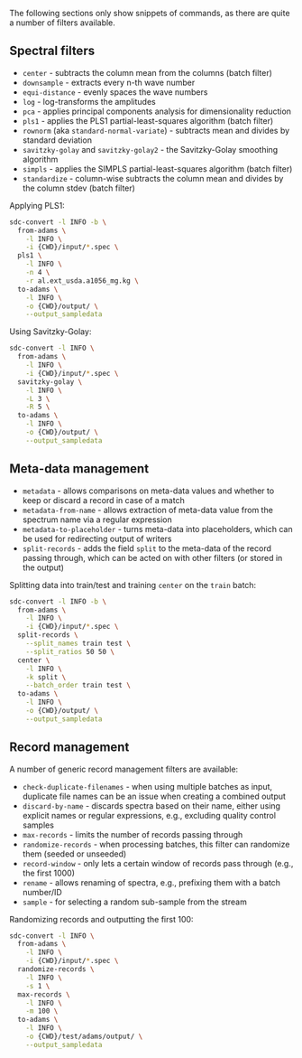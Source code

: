 The following sections only show snippets of commands, as there are quite a number of filters available.

## Spectral filters

* `center` - subtracts the column mean from the columns (batch filter)
* `downsample` - extracts every n-th wave number
* `equi-distance` - evenly spaces the wave numbers
* `log` - log-transforms the amplitudes
* `pca` - applies principal components analysis for dimensionality reduction
* `pls1` - applies the PLS1 partial-least-squares algorithm (batch filter)
* `rownorm` (aka `standard-normal-variate`) - subtracts mean and divides by standard deviation
* `savitzky-golay` and `savitzky-golay2` - the Savitzky-Golay smoothing algorithm
* `simpls` - applies the SIMPLS partial-least-squares algorithm (batch filter)
* `standardize` - column-wise subtracts the column mean and divides by the column stdev (batch filter)

Applying PLS1:

```bash
sdc-convert -l INFO -b \
  from-adams \
    -l INFO \
    -i {CWD}/input/*.spec \
  pls1 \
    -l INFO \
    -n 4 \
    -r al.ext_usda.a1056_mg.kg \
  to-adams \
    -l INFO \
    -o {CWD}/output/ \
    --output_sampledata  
```

Using Savitzky-Golay:

```bash
sdc-convert -l INFO \
  from-adams \
    -l INFO \
    -i {CWD}/input/*.spec \
  savitzky-golay \
    -l INFO \
    -L 3 \
    -R 5 \
  to-adams \
    -l INFO \
    -o {CWD}/output/ \
    --output_sampledata
```


## Meta-data management

* `metadata` - allows comparisons on meta-data values and whether to keep or discard a record in case of a match
* `metadata-from-name` - allows extraction of meta-data value from the spectrum name via a regular expression
* `metadata-to-placeholder` - turns meta-data into placeholders, which can be used for redirecting output of writers
* `split-records` - adds the field `split` to the meta-data of the record passing through, which can be acted on with other filters (or stored in the output)

Splitting data into train/test and training `center` on the `train` batch:

```bash
sdc-convert -l INFO -b \
  from-adams \
    -l INFO \
    -i {CWD}/input/*.spec \
  split-records \
    --split_names train test \
    --split_ratios 50 50 \
  center \
    -l INFO \
    -k split \
    --batch_order train test \
  to-adams \
    -l INFO \
    -o {CWD}/output/ \
    --output_sampledata
```

## Record management

A number of generic record management filters are available:

* `check-duplicate-filenames` - when using multiple batches as input, duplicate file names can be an issue when creating a combined output
* `discard-by-name` - discards spectra based on their name, either using explicit names or regular expressions, e.g., excluding quality control samples
* `max-records` - limits the number of records passing through
* `randomize-records` - when processing batches, this filter can randomize them (seeded or unseeded)
* `record-window` - only lets a certain window of records pass through (e.g., the first 1000)
* `rename` - allows renaming of spectra, e.g., prefixing them with a batch number/ID
* `sample` - for selecting a random sub-sample from the stream

Randomizing records and outputting the first 100:

```bash
sdc-convert -l INFO \
  from-adams \
    -l INFO \
    -i {CWD}/input/*.spec \
  randomize-records \
    -l INFO \
    -s 1 \
  max-records \
    -l INFO \
    -m 100 \
  to-adams \
    -l INFO \
    -o {CWD}/test/adams/output/ \
    --output_sampledata
```
